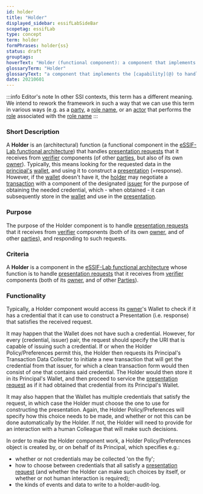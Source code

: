 ```yaml
---
id: holder
title: "Holder"
displayed_sidebar: essifLabSideBar
scopetag: essifLab
type: concept
term: holder
formPhrases: holder{ss}
status: draft
grouptags:
hoverText: "Holder (functional component): a component that implements the Capability to handle presentation requests from a Peer Agent, produce the requested data (a presentation) according to its Principal's holder-policy, and send that in response to the request."
glossaryTerm: "Holder"
glossaryText: "a component that implements the [capability](@) to handle [presentation requests](presentation-request@) from a [peer agent](@), produce the requested data (a presentation) according to its [principal](@)'s [holder-policy](@), and send that in response to the request."
date: 20210601
---
```


:::info Editor's note
In other SSI contexts, this term has a different meaning. We intend to rework the framework in such a way that we can use this term in various ways (e.g. as a [party](@), a [role name](@), or an [actor](@) that performs the [role](@) associated with the [role name](@)
:::

### Short Description
A **Holder** is an (architectural) function (a functional component in the [eSSIF-Lab functional architecture](../essifLab-fw-conceptual-architecture-framework)) that handles [presentation requests](presentation-request@) that it receives from [verifier](@) components (of other [parties](@), but also of its own [owner](@)). Typically, this means looking for the requested data in the [principal's](@) [wallet](@), and using it to construct a [presentation](@) (=response). However, if the [wallet](@) doesn't have it, the [holder](@) may negotiate a [transaction](@) with a component of the designated [issuer](@) for the purpose of obtaining the needed credential, which - when obtained - it can subsequently store in the [wallet](@) and use in the [presentation](@).

### Purpose
The purpose of the Holder component is to handle [presentation requests](presentation-request@) that it receives from [verifier](@) components (both of its own [owner](@), and of other [parties](@)), and responding to such requests.

### Criteria
A **Holder** is a component in the [eSSIF-Lab functional architecture](../essifLab-fw-conceptual-architecture-framework) whose function is to handle [presentation requests](presentation-request@) that it receives from [verifier](@) components (both of its [owner](@), and of other [Parties](@)).

### Functionality

Typically, a Holder component would access its [owner](@)'s Wallet to check if it has a credential that it can use to construct a Presentation (i.e. response) that satisfies the received request.

It may happen that the Wallet does not have such a credential. However, for every (credential, issuer) pair, the request should specify the URI that is capable of issuing such a credential. If or when the Holder Policy/Preferences permit this, the Holder then requests its Principal's Transaction Data Collector to initiate a new transaction that will get the credential from that issuer, for which a clean transaction form would then consist of one that contains said credential. The Holder would then store it in its Principal's Wallet, and then proceed to service the [presentation request](@) as if it had obtained that credential from its Principal's Wallet.

It may also happen that the Wallet has multiple credentials that satisfy the request, in which case the Holder must choose the one to use for constructing the presentation. Again, the Holder Policy/Preferences will specify how this choice needs to be made, and whether or not this can be done automatically by the Holder. If not, the Holder will need to provide for an interaction with a human Colleague that will make such decisions.

In order to make the Holder component work, a Holder Policy/Preferences object is created by, or on behalf of its Principal, which specifies e.g.:

-   whether or not credentials may be collected 'on the fly';
-   how to choose between credentials that all satisfy a [presentation request](@) (and whether the Holder can make such choices by itself, or whether or not human interaction is required);
-   the kinds of events and data to write to a holder-audit-log.